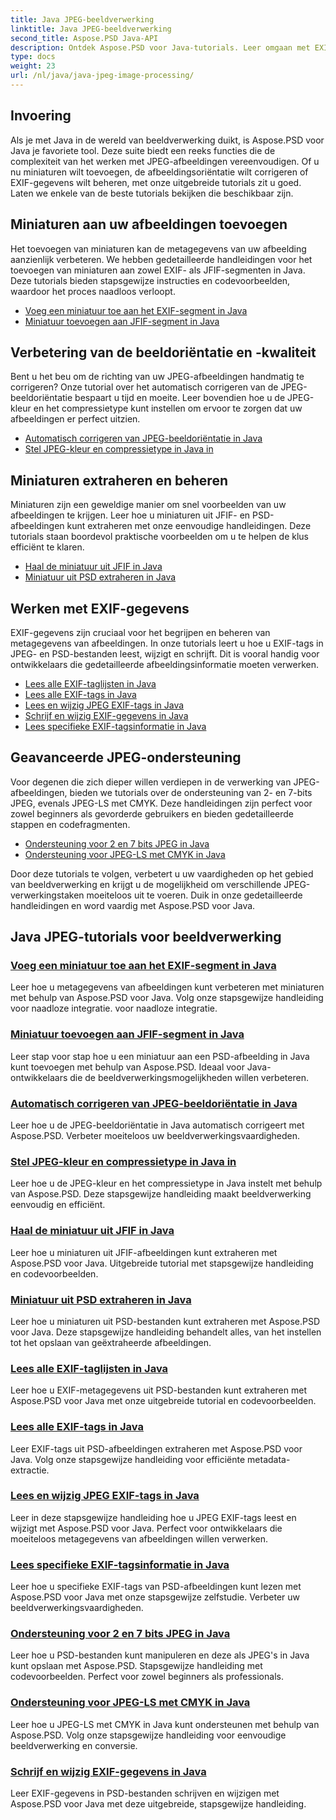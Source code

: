 ```yaml
---
title: Java JPEG-beeldverwerking
linktitle: Java JPEG-beeldverwerking
second_title: Aspose.PSD Java-API
description: Ontdek Aspose.PSD voor Java-tutorials. Leer omgaan met EXIF-, JFIF-, JPEG-verwerking en meer met stapsgewijze handleidingen en codevoorbeelden.
type: docs
weight: 23
url: /nl/java/java-jpeg-image-processing/
---
```


## Invoering

Als je met Java in de wereld van beeldverwerking duikt, is Aspose.PSD voor Java je favoriete tool. Deze suite biedt een reeks functies die de complexiteit van het werken met JPEG-afbeeldingen vereenvoudigen. Of u nu miniaturen wilt toevoegen, de afbeeldingsoriëntatie wilt corrigeren of EXIF-gegevens wilt beheren, met onze uitgebreide tutorials zit u goed. Laten we enkele van de beste tutorials bekijken die beschikbaar zijn.

## Miniaturen aan uw afbeeldingen toevoegen

Het toevoegen van miniaturen kan de metagegevens van uw afbeelding aanzienlijk verbeteren. We hebben gedetailleerde handleidingen voor het toevoegen van miniaturen aan zowel EXIF- als JFIF-segmenten in Java. Deze tutorials bieden stapsgewijze instructies en codevoorbeelden, waardoor het proces naadloos verloopt.

- [Voeg een miniatuur toe aan het EXIF-segment in Java](./add-thumbnail-to-exif-segment-java/)
- [Miniatuur toevoegen aan JFIF-segment in Java](./add-thumbnail-to-jfif-segment-java/)

## Verbetering van de beeldoriëntatie en -kwaliteit

Bent u het beu om de richting van uw JPEG-afbeeldingen handmatig te corrigeren? Onze tutorial over het automatisch corrigeren van de JPEG-beeldoriëntatie bespaart u tijd en moeite. Leer bovendien hoe u de JPEG-kleur en het compressietype kunt instellen om ervoor te zorgen dat uw afbeeldingen er perfect uitzien.

- [Automatisch corrigeren van JPEG-beeldoriëntatie in Java](./auto-correct-jpeg-image-orientation-java/)
- [Stel JPEG-kleur en compressietype in Java in](./set-jpeg-color-compression-type-java/)

## Miniaturen extraheren en beheren

Miniaturen zijn een geweldige manier om snel voorbeelden van uw afbeeldingen te krijgen. Leer hoe u miniaturen uit JFIF- en PSD-afbeeldingen kunt extraheren met onze eenvoudige handleidingen. Deze tutorials staan boordevol praktische voorbeelden om u te helpen de klus efficiënt te klaren.

- [Haal de miniatuur uit JFIF in Java](./extract-thumbnail-from-jfif-java/)
- [Miniatuur uit PSD extraheren in Java](./extract-thumbnail-from-psd-java/)

## Werken met EXIF-gegevens

EXIF-gegevens zijn cruciaal voor het begrijpen en beheren van metagegevens van afbeeldingen. In onze tutorials leert u hoe u EXIF-tags in JPEG- en PSD-bestanden leest, wijzigt en schrijft. Dit is vooral handig voor ontwikkelaars die gedetailleerde afbeeldingsinformatie moeten verwerken.

- [Lees alle EXIF-taglijsten in Java](./read-all-exif-tag-list-java/)
- [Lees alle EXIF-tags in Java](./read-all-exif-tags-java/)
- [Lees en wijzig JPEG EXIF-tags in Java](./read-modify-jpeg-exif-tags-java/)
- [Schrijf en wijzig EXIF-gegevens in Java](./write-modify-exif-data-java/)
- [Lees specifieke EXIF-tagsinformatie in Java](./read-specific-exif-tags-info-java/)

## Geavanceerde JPEG-ondersteuning

Voor degenen die zich dieper willen verdiepen in de verwerking van JPEG-afbeeldingen, bieden we tutorials over de ondersteuning van 2- en 7-bits JPEG, evenals JPEG-LS met CMYK. Deze handleidingen zijn perfect voor zowel beginners als gevorderde gebruikers en bieden gedetailleerde stappen en codefragmenten.

- [Ondersteuning voor 2 en 7 bits JPEG in Java](./support-2-7-bits-jpeg-java/)
- [Ondersteuning voor JPEG-LS met CMYK in Java](./support-jpeg-ls-cmyk-java/)

Door deze tutorials te volgen, verbetert u uw vaardigheden op het gebied van beeldverwerking en krijgt u de mogelijkheid om verschillende JPEG-verwerkingstaken moeiteloos uit te voeren. Duik in onze gedetailleerde handleidingen en word vaardig met Aspose.PSD voor Java.
## Java JPEG-tutorials voor beeldverwerking
### [Voeg een miniatuur toe aan het EXIF-segment in Java](./add-thumbnail-to-exif-segment-java/)
Leer hoe u metagegevens van afbeeldingen kunt verbeteren met miniaturen met behulp van Aspose.PSD voor Java. Volg onze stapsgewijze handleiding voor naadloze integratie. voor naadloze integratie.
### [Miniatuur toevoegen aan JFIF-segment in Java](./add-thumbnail-to-jfif-segment-java/)
Leer stap voor stap hoe u een miniatuur aan een PSD-afbeelding in Java kunt toevoegen met behulp van Aspose.PSD. Ideaal voor Java-ontwikkelaars die de beeldverwerkingsmogelijkheden willen verbeteren.
### [Automatisch corrigeren van JPEG-beeldoriëntatie in Java](./auto-correct-jpeg-image-orientation-java/)
Leer hoe u de JPEG-beeldoriëntatie in Java automatisch corrigeert met Aspose.PSD. Verbeter moeiteloos uw beeldverwerkingsvaardigheden.
### [Stel JPEG-kleur en compressietype in Java in](./set-jpeg-color-compression-type-java/)
Leer hoe u de JPEG-kleur en het compressietype in Java instelt met behulp van Aspose.PSD. Deze stapsgewijze handleiding maakt beeldverwerking eenvoudig en efficiënt.
### [Haal de miniatuur uit JFIF in Java](./extract-thumbnail-from-jfif-java/)
Leer hoe u miniaturen uit JFIF-afbeeldingen kunt extraheren met Aspose.PSD voor Java. Uitgebreide tutorial met stapsgewijze handleiding en codevoorbeelden.
### [Miniatuur uit PSD extraheren in Java](./extract-thumbnail-from-psd-java/)
Leer hoe u miniaturen uit PSD-bestanden kunt extraheren met Aspose.PSD voor Java. Deze stapsgewijze handleiding behandelt alles, van het instellen tot het opslaan van geëxtraheerde afbeeldingen.
### [Lees alle EXIF-taglijsten in Java](./read-all-exif-tag-list-java/)
Leer hoe u EXIF-metagegevens uit PSD-bestanden kunt extraheren met Aspose.PSD voor Java met onze uitgebreide tutorial en codevoorbeelden.
### [Lees alle EXIF-tags in Java](./read-all-exif-tags-java/)
Leer EXIF-tags uit PSD-afbeeldingen extraheren met Aspose.PSD voor Java. Volg onze stapsgewijze handleiding voor efficiënte metadata-extractie.
### [Lees en wijzig JPEG EXIF-tags in Java](./read-modify-jpeg-exif-tags-java/)
Leer in deze stapsgewijze handleiding hoe u JPEG EXIF-tags leest en wijzigt met Aspose.PSD voor Java. Perfect voor ontwikkelaars die moeiteloos metagegevens van afbeeldingen willen verwerken.
### [Lees specifieke EXIF-tagsinformatie in Java](./read-specific-exif-tags-info-java/)
Leer hoe u specifieke EXIF-tags van PSD-afbeeldingen kunt lezen met Aspose.PSD voor Java met onze stapsgewijze zelfstudie. Verbeter uw beeldverwerkingsvaardigheden.
### [Ondersteuning voor 2 en 7 bits JPEG in Java](./support-2-7-bits-jpeg-java/)
Leer hoe u PSD-bestanden kunt manipuleren en deze als JPEG's in Java kunt opslaan met Aspose.PSD. Stapsgewijze handleiding met codevoorbeelden. Perfect voor zowel beginners als professionals.
### [Ondersteuning voor JPEG-LS met CMYK in Java](./support-jpeg-ls-cmyk-java/)
Leer hoe u JPEG-LS met CMYK in Java kunt ondersteunen met behulp van Aspose.PSD. Volg onze stapsgewijze handleiding voor eenvoudige beeldverwerking en conversie.
### [Schrijf en wijzig EXIF-gegevens in Java](./write-modify-exif-data-java/)
Leer EXIF-gegevens in PSD-bestanden schrijven en wijzigen met Aspose.PSD voor Java met deze uitgebreide, stapsgewijze handleiding.